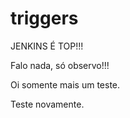 # triggers

JENKINS É TOP!!!

Falo nada, só observo!!!


Oi somente mais um teste.

Teste novamente.
